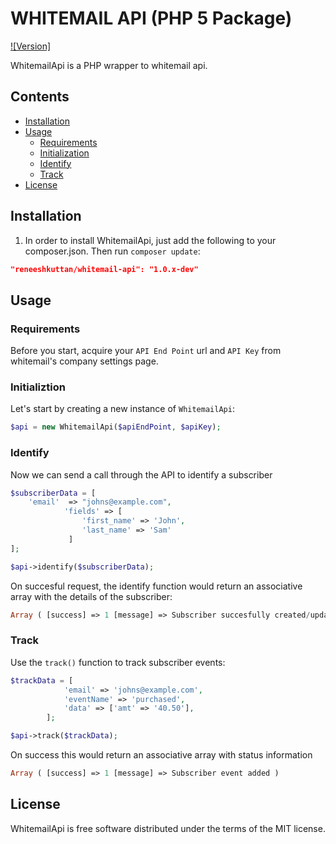 # WHITEMAIL API (PHP 5 Package)

[![Version]](https://packagist.org/packages/reneeshkuttan/whitemail-api)

WhitemailApi is a PHP wrapper to whitemail api.

## Contents

- [Installation](#installation)
- [Usage](#usage)
    - [Requirements](#requirements)
    - [Initialization](#initialization)
    - [Identify](#identify)
    - [Track](#track)
- [License](#license)

## Installation

1) In order to install WhitemailApi, just add the following to your composer.json. Then run `composer update`:

```json
"reneeshkuttan/whitemail-api": "1.0.x-dev"
```

## Usage

### Requirements
Before you start, acquire your `API End Point` url and `API Key` from whitemail's company settings page.


### Initializtion
Let's start by creating a new instance of `WhitemailApi`:

```php
$api = new WhitemailApi($apiEndPoint, $apiKey);
```

### Identify

Now we can send a call through the API to identify a subscriber

```php
$subscriberData = [
	'email'  => "johns@example.com",
            'fields' => [
                'first_name' => 'John',
                'last_name' => 'Sam'
             ]
];

$api->identify($subscriberData);

```
On succesful request, the identify function would return an associative array with the details of the subscriber:

```php
Array ( [success] => 1 [message] => Subscriber succesfully created/updated [subscriber] => Array ( [id] => 31 [uris] => Array ( [show] => http://client1.whitemail5.dev/subscriber/31 ) ) ) 
```

### Track

Use the `track()` function to track subscriber events:

```php
$trackData = [
            'email' => 'johns@example.com',
            'eventName' => 'purchased',
            'data' => ['amt' => '40.50'],
        ];

$api->track($trackData);
```

On success this would return an associative array with status information

```php
Array ( [success] => 1 [message] => Subscriber event added ) 
```

## License

WhitemailApi is free software distributed under the terms of the MIT license.
